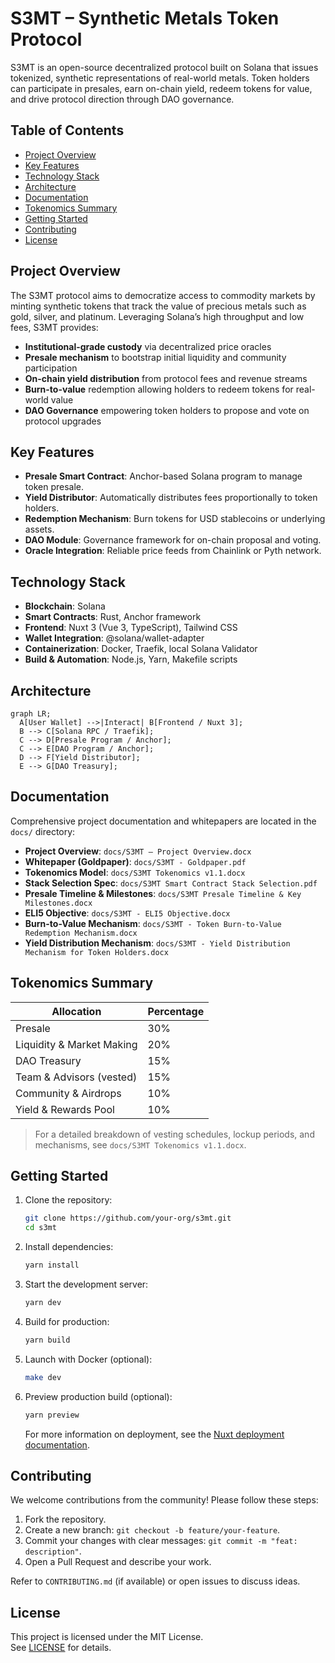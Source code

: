# S3MT – Synthetic Metals Token Protocol

S3MT is an open-source decentralized protocol built on Solana that issues tokenized, synthetic representations of real-world metals. Token holders can participate in presales, earn on-chain yield, redeem tokens for value, and drive protocol direction through DAO governance.

## Table of Contents
- [Project Overview](#project-overview)
- [Key Features](#key-features)
- [Technology Stack](#technology-stack)
- [Architecture](#architecture)
- [Documentation](#documentation)
- [Tokenomics Summary](#tokenomics-summary)
- [Getting Started](#getting-started)
- [Contributing](#contributing)
- [License](#license)

## Project Overview

The S3MT protocol aims to democratize access to commodity markets by minting synthetic tokens that track the value of precious metals such as gold, silver, and platinum. Leveraging Solana’s high throughput and low fees, S3MT provides:

- **Institutional-grade custody** via decentralized price oracles
- **Presale mechanism** to bootstrap initial liquidity and community participation
- **On-chain yield distribution** from protocol fees and revenue streams
- **Burn-to-value** redemption allowing holders to redeem tokens for real-world value
- **DAO Governance** empowering token holders to propose and vote on protocol upgrades

## Key Features

- **Presale Smart Contract**: Anchor-based Solana program to manage token presale.
- **Yield Distributor**: Automatically distributes fees proportionally to token holders.
- **Redemption Mechanism**: Burn tokens for USD stablecoins or underlying assets.
- **DAO Module**: Governance framework for on-chain proposal and voting.
- **Oracle Integration**: Reliable price feeds from Chainlink or Pyth network.

## Technology Stack

- **Blockchain**: Solana
- **Smart Contracts**: Rust, Anchor framework
- **Frontend**: Nuxt 3 (Vue 3, TypeScript), Tailwind CSS
- **Wallet Integration**: @solana/wallet-adapter
- **Containerization**: Docker, Traefik, local Solana Validator
- **Build & Automation**: Node.js, Yarn, Makefile scripts

## Architecture

```mermaid
graph LR;
  A[User Wallet] -->|Interact| B[Frontend / Nuxt 3];
  B --> C[Solana RPC / Traefik];
  C --> D[Presale Program / Anchor];
  C --> E[DAO Program / Anchor];
  D --> F[Yield Distributor];
  E --> G[DAO Treasury];
```

## Documentation

Comprehensive project documentation and whitepapers are located in the `docs/` directory:

- **Project Overview**: `docs/S3MT — Project Overview.docx`
- **Whitepaper (Goldpaper)**: `docs/S3MT - Goldpaper.pdf`
- **Tokenomics Model**: `docs/S3MT Tokenomics v1.1.docx`
- **Stack Selection Spec**: `docs/S3MT Smart Contract Stack Selection.pdf`
- **Presale Timeline & Milestones**: `docs/S3MT Presale Timeline & Key Milestones.docx`
- **ELI5 Objective**: `docs/S3MT - ELI5 Objective.docx`
- **Burn-to-Value Mechanism**: `docs/S3MT - Token Burn-to-Value Redemption Mechanism.docx`
- **Yield Distribution Mechanism**: `docs/S3MT - Yield Distribution Mechanism for Token Holders.docx`

## Tokenomics Summary

| Allocation                  | Percentage |
| --------------------------- | ---------- |
| Presale                     | 30%        |
| Liquidity & Market Making   | 20%        |
| DAO Treasury                | 15%        |
| Team & Advisors (vested)    | 15%        |
| Community & Airdrops        | 10%        |
| Yield & Rewards Pool        | 10%        |

> For a detailed breakdown of vesting schedules, lockup periods, and mechanisms, see `docs/S3MT Tokenomics v1.1.docx`.

## Getting Started

1. Clone the repository:  
   ```bash
   git clone https://github.com/your-org/s3mt.git
   cd s3mt
   ```
2. Install dependencies:  
   ```bash
   yarn install
   ```
3. Start the development server:  
   ```bash
   yarn dev
   ```
4. Build for production:  
   ```bash
   yarn build
   ```
5. Launch with Docker (optional):  
   ```bash
   make dev
   ```
6. Preview production build (optional):  
   ```bash
   yarn preview
   ```
   For more information on deployment, see the [Nuxt deployment documentation](https://nuxt.com/docs/getting-started/deployment).

## Contributing

We welcome contributions from the community! Please follow these steps:

1. Fork the repository.
2. Create a new branch: `git checkout -b feature/your-feature`.
3. Commit your changes with clear messages: `git commit -m "feat: description"`.
4. Open a Pull Request and describe your work.

Refer to `CONTRIBUTING.md` (if available) or open issues to discuss ideas.

## License

This project is licensed under the MIT License.  
See [LICENSE](LICENSE) for details.

